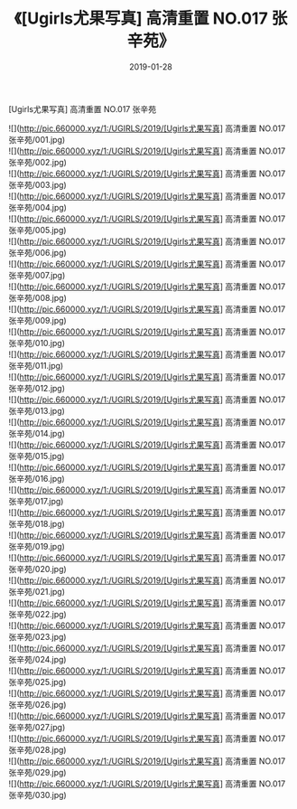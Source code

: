 ﻿---
layout: post
title:  《[Ugirls尤果写真] 高清重置 NO.017 张辛苑》
date:   2019-01-28
img: http://pic.660000.xyz/1:/UGIRLS/2019/[Ugirls尤果写真] 高清重置 NO.017 张辛苑/000.jpg
categories: [美女, 清纯, 唯美]
---

[Ugirls尤果写真] 高清重置 NO.017 张辛苑

 ![](http://pic.660000.xyz/1:/UGIRLS/2019/[Ugirls尤果写真] 高清重置 NO.017 张辛苑/001.jpg) <br>![](http://pic.660000.xyz/1:/UGIRLS/2019/[Ugirls尤果写真] 高清重置 NO.017 张辛苑/002.jpg) <br>![](http://pic.660000.xyz/1:/UGIRLS/2019/[Ugirls尤果写真] 高清重置 NO.017 张辛苑/003.jpg) <br>![](http://pic.660000.xyz/1:/UGIRLS/2019/[Ugirls尤果写真] 高清重置 NO.017 张辛苑/004.jpg) <br>![](http://pic.660000.xyz/1:/UGIRLS/2019/[Ugirls尤果写真] 高清重置 NO.017 张辛苑/005.jpg) <br>![](http://pic.660000.xyz/1:/UGIRLS/2019/[Ugirls尤果写真] 高清重置 NO.017 张辛苑/006.jpg) <br>![](http://pic.660000.xyz/1:/UGIRLS/2019/[Ugirls尤果写真] 高清重置 NO.017 张辛苑/007.jpg) <br>![](http://pic.660000.xyz/1:/UGIRLS/2019/[Ugirls尤果写真] 高清重置 NO.017 张辛苑/008.jpg) <br>![](http://pic.660000.xyz/1:/UGIRLS/2019/[Ugirls尤果写真] 高清重置 NO.017 张辛苑/009.jpg) <br>![](http://pic.660000.xyz/1:/UGIRLS/2019/[Ugirls尤果写真] 高清重置 NO.017 张辛苑/010.jpg) <br>![](http://pic.660000.xyz/1:/UGIRLS/2019/[Ugirls尤果写真] 高清重置 NO.017 张辛苑/011.jpg) <br>![](http://pic.660000.xyz/1:/UGIRLS/2019/[Ugirls尤果写真] 高清重置 NO.017 张辛苑/012.jpg) <br>![](http://pic.660000.xyz/1:/UGIRLS/2019/[Ugirls尤果写真] 高清重置 NO.017 张辛苑/013.jpg) <br>![](http://pic.660000.xyz/1:/UGIRLS/2019/[Ugirls尤果写真] 高清重置 NO.017 张辛苑/014.jpg) <br>![](http://pic.660000.xyz/1:/UGIRLS/2019/[Ugirls尤果写真] 高清重置 NO.017 张辛苑/015.jpg) <br>![](http://pic.660000.xyz/1:/UGIRLS/2019/[Ugirls尤果写真] 高清重置 NO.017 张辛苑/016.jpg) <br>![](http://pic.660000.xyz/1:/UGIRLS/2019/[Ugirls尤果写真] 高清重置 NO.017 张辛苑/017.jpg) <br>![](http://pic.660000.xyz/1:/UGIRLS/2019/[Ugirls尤果写真] 高清重置 NO.017 张辛苑/018.jpg) <br>![](http://pic.660000.xyz/1:/UGIRLS/2019/[Ugirls尤果写真] 高清重置 NO.017 张辛苑/019.jpg) <br>![](http://pic.660000.xyz/1:/UGIRLS/2019/[Ugirls尤果写真] 高清重置 NO.017 张辛苑/020.jpg) <br>![](http://pic.660000.xyz/1:/UGIRLS/2019/[Ugirls尤果写真] 高清重置 NO.017 张辛苑/021.jpg) <br>![](http://pic.660000.xyz/1:/UGIRLS/2019/[Ugirls尤果写真] 高清重置 NO.017 张辛苑/022.jpg) <br>![](http://pic.660000.xyz/1:/UGIRLS/2019/[Ugirls尤果写真] 高清重置 NO.017 张辛苑/023.jpg) <br>![](http://pic.660000.xyz/1:/UGIRLS/2019/[Ugirls尤果写真] 高清重置 NO.017 张辛苑/024.jpg) <br>![](http://pic.660000.xyz/1:/UGIRLS/2019/[Ugirls尤果写真] 高清重置 NO.017 张辛苑/025.jpg) <br>![](http://pic.660000.xyz/1:/UGIRLS/2019/[Ugirls尤果写真] 高清重置 NO.017 张辛苑/026.jpg) <br>![](http://pic.660000.xyz/1:/UGIRLS/2019/[Ugirls尤果写真] 高清重置 NO.017 张辛苑/027.jpg) <br>![](http://pic.660000.xyz/1:/UGIRLS/2019/[Ugirls尤果写真] 高清重置 NO.017 张辛苑/028.jpg) <br>![](http://pic.660000.xyz/1:/UGIRLS/2019/[Ugirls尤果写真] 高清重置 NO.017 张辛苑/029.jpg) <br>![](http://pic.660000.xyz/1:/UGIRLS/2019/[Ugirls尤果写真] 高清重置 NO.017 张辛苑/030.jpg) <br>